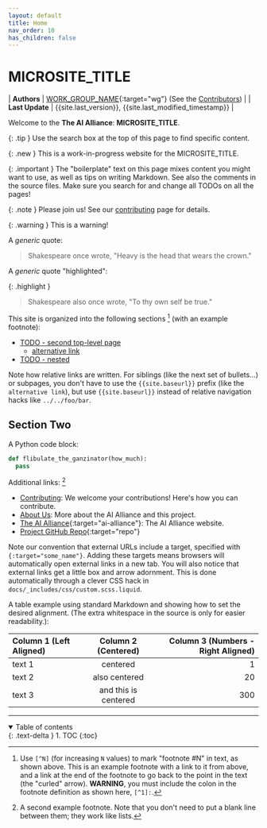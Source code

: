 ```yaml
---
layout: default
title: Home
nav_order: 10
has_children: false
---
```


# MICROSITE_TITLE

| **Authors**     | [WORK_GROUP_NAME](WORK_GROUP_URL){:target="wg"} (See the [Contributors]({{site.baseurl}}/contributing/#contributors)) |
| **Last Update** | {{site.last_version}}, {{site.last_modified_timestamp}} |

Welcome to the **The AI Alliance**: **MICROSITE_TITLE**. 

{: .tip }
Use the search box at the top of this page to find specific content.

{: .new }
This is a work-in-progress website for the MICROSITE_TITLE.

{: .important }
The "boilerplate" text on this page mixes content you might want to use, as well as tips on writing Markdown. See also the comments in the source files. Make sure you search for and change all TODOs on all the pages!

{: .note }
Please join us! See our [contributing]({{site.baseurl}}/contributing) page for details.

{: .warning }
This is a warning!

A _generic_ quote:

> Shakespeare once wrote, "Heavy is the head that wears the crown."

A _generic_ quote "highlighted":

{: .highlight }
> Shakespeare also once wrote, "To thy own self be true."

This site is organized into the following sections [^1] (with an example footnote):

* [TODO - second top-level page]({{site.baseurl}}/second_page)
    * [alternative link](second_page)
* [TODO - nested]({{site.baseurl}}/nested/)

Note how relative links are written. For siblings (like the next set of bullets...) or subpages, you don't have to use the `{{site.baseurl}}` prefix (like the `alternative link`), but use `{{site.baseurl}}` instead of relative navigation hacks like `../../foo/bar`.

## Section Two

A Python code block:

```python
def flibulate_the_ganzinator(how_much):
  pass
```

Additional links: [^2]

* [Contributing]({{site.baseurl}}/contributing): We welcome your contributions! Here's how you can contribute.
* [About Us]({{site.baseurl}}/about): More about the AI Alliance and this project.
* [The AI Alliance](https://thealliance.ai){:target="ai-alliance"}: The AI Alliance website.
* [Project GitHub Repo](https://github.com/The-AI-Alliance/REPO_NAME){:target="repo"}

Note our convention that external URLs include a target, specified with `{:target="some_name"}`. Adding these targets means browsers will automatically open external links in a new tab. You will also notice that external links get a little box and arrow adornment. This is done automatically through a clever CSS hack in `docs/_includes/css/custom.scss.liquid`.

A table example using standard Markdown and showing how to set the desired alignment. (The extra whitespace in the source is only for easier readability.):

| Column 1 (Left Aligned) | Column 2 (Centered) | Column 3 (Numbers - Right Aligned) |
| :------- | :------------------: | -----: |
| text 1   | centered             | 1      |
| text 2   | also centered        | 20     |
| text 3   | and this is centered | 300    |

[^1]: Use `[^N]` (for increasing `N` values) to mark "footnote #N" in text, as shown above. This is an example footnote with a link to it from above, and a link at the end of the footnote to go back to the point in the text (the "curled" arrow). **WARNING**, you must include the colon in the footnote definition as shown here, `[^1]:`.
[^2]: A second example footnote. Note that you don't need to put a blank line between them; they work like lists.

<!-- 
Use the following construct anywhere in the page to automatically
show a table of contents for the sections on the page. This is 
_different_ than a list of child pages (i.e., separate markdown files).
That list is always shown at the bottom automatically, as defined in
the default.html template file.
-->

---

<details open markdown="block">
  <summary>
    Table of contents
  </summary>
  {: .text-delta }
1. TOC
{:toc}
</details>
